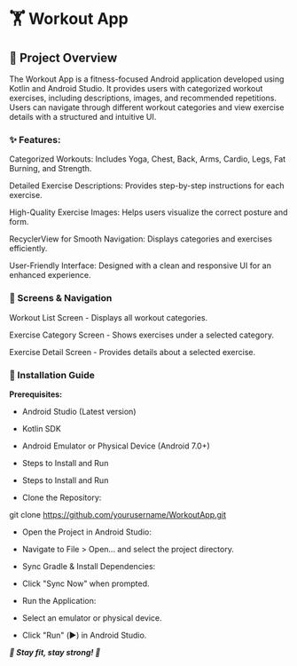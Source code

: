 # 🏋️ Workout App

## 📌 Project Overview

The Workout App is a fitness-focused Android application developed using Kotlin and Android Studio. It provides users with categorized workout exercises, including descriptions, images, and recommended repetitions. Users can navigate through different workout categories and view exercise details with a structured and intuitive UI.

### ✨ Features:

Categorized Workouts: Includes Yoga, Chest, Back, Arms, Cardio, Legs, Fat Burning, and Strength.

Detailed Exercise Descriptions: Provides step-by-step instructions for each exercise.

High-Quality Exercise Images: Helps users visualize the correct posture and form.

RecyclerView for Smooth Navigation: Displays categories and exercises efficiently.

User-Friendly Interface: Designed with a clean and responsive UI for an enhanced experience.

### 📱 Screens & Navigation

Workout List Screen - Displays all workout categories.

Exercise Category Screen - Shows exercises under a selected category.

Exercise Detail Screen - Provides details about a selected exercise.

### 🚀 Installation Guide

**Prerequisites:**

- Android Studio (Latest version)

- Kotlin SDK

- Android Emulator or Physical Device (Android 7.0+)

- Steps to Install and Run

- Steps to Install and Run

- Clone the Repository:

git clone https://github.com/yourusername/WorkoutApp.git

- Open the Project in Android Studio:

- Navigate to File > Open... and select the project directory.

- Sync Gradle & Install Dependencies:

- Click "Sync Now" when prompted.

- Run the Application:

- Select an emulator or physical device.

- Click "Run" (▶️) in Android Studio.

***💪 Stay fit, stay strong! 🚀***